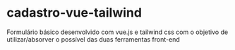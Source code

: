 # cadastro-vue-tailwind
Formulário básico desenvolvido com vue.js e tailwind css com o objetivo de utilizar/absorver o possível das duas ferramentas front-end
